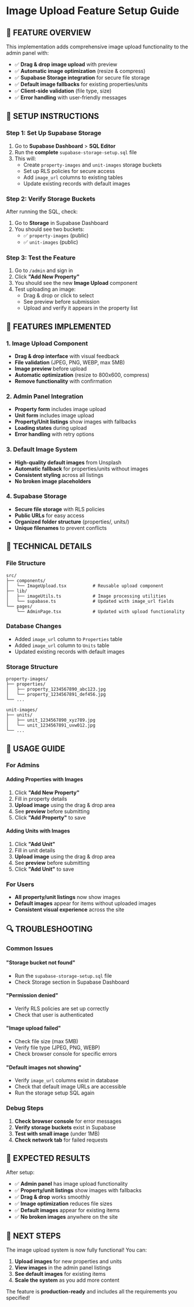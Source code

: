 # Image Upload Feature Setup Guide

## 🎯 **FEATURE OVERVIEW**

This implementation adds comprehensive image upload functionality to the admin panel with:
- ✅ **Drag & drop image upload** with preview
- ✅ **Automatic image optimization** (resize & compress)
- ✅ **Supabase Storage integration** for secure file storage
- ✅ **Default image fallbacks** for existing properties/units
- ✅ **Client-side validation** (file type, size)
- ✅ **Error handling** with user-friendly messages

## 🚀 **SETUP INSTRUCTIONS**

### **Step 1: Set Up Supabase Storage**

1. Go to **Supabase Dashboard** > **SQL Editor**
2. Run the **complete** `supabase-storage-setup.sql` file
3. This will:
   - Create `property-images` and `unit-images` storage buckets
   - Set up RLS policies for secure access
   - Add `image_url` columns to existing tables
   - Update existing records with default images

### **Step 2: Verify Storage Buckets**

After running the SQL, check:
1. Go to **Storage** in Supabase Dashboard
2. You should see two buckets:
   - ✅ `property-images` (public)
   - ✅ `unit-images` (public)

### **Step 3: Test the Feature**

1. Go to `/admin` and sign in
2. Click **"Add New Property"**
3. You should see the new **Image Upload** component
4. Test uploading an image:
   - Drag & drop or click to select
   - See preview before submission
   - Upload and verify it appears in the property list

## 🎨 **FEATURES IMPLEMENTED**

### **1. Image Upload Component**
- **Drag & drop interface** with visual feedback
- **File validation** (JPEG, PNG, WEBP, max 5MB)
- **Image preview** before upload
- **Automatic optimization** (resize to 800x600, compress)
- **Remove functionality** with confirmation

### **2. Admin Panel Integration**
- **Property form** includes image upload
- **Unit form** includes image upload
- **Property/Unit listings** show images with fallbacks
- **Loading states** during upload
- **Error handling** with retry options

### **3. Default Image System**
- **High-quality default images** from Unsplash
- **Automatic fallback** for properties/units without images
- **Consistent styling** across all listings
- **No broken image placeholders**

### **4. Supabase Storage**
- **Secure file storage** with RLS policies
- **Public URLs** for easy access
- **Organized folder structure** (properties/, units/)
- **Unique filenames** to prevent conflicts

## 🔧 **TECHNICAL DETAILS**

### **File Structure**
```
src/
├── components/
│   └── ImageUpload.tsx          # Reusable upload component
├── lib/
│   ├── imageUtils.ts            # Image processing utilities
│   └── supabase.ts              # Updated with image_url fields
└── pages/
    └── AdminPage.tsx            # Updated with upload functionality
```

### **Database Changes**
- Added `image_url` column to `Properties` table
- Added `image_url` column to `Units` table
- Updated existing records with default images

### **Storage Structure**
```
property-images/
├── properties/
│   ├── property_1234567890_abc123.jpg
│   └── property_1234567891_def456.jpg
└── ...

unit-images/
├── units/
│   ├── unit_1234567890_xyz789.jpg
│   └── unit_1234567891_uvw012.jpg
└── ...
```

## 🎯 **USAGE GUIDE**

### **For Admins**

#### **Adding Properties with Images**
1. Click **"Add New Property"**
2. Fill in property details
3. **Upload image** using the drag & drop area
4. See **preview** before submitting
5. Click **"Add Property"** to save

#### **Adding Units with Images**
1. Click **"Add Unit"**
2. Fill in unit details
3. **Upload image** using the drag & drop area
4. See **preview** before submitting
5. Click **"Add Unit"** to save

### **For Users**
- **All property/unit listings** now show images
- **Default images** appear for items without uploaded images
- **Consistent visual experience** across the site

## 🔍 **TROUBLESHOOTING**

### **Common Issues**

#### **"Storage bucket not found"**
- Run the `supabase-storage-setup.sql` file
- Check Storage section in Supabase Dashboard

#### **"Permission denied"**
- Verify RLS policies are set up correctly
- Check that user is authenticated

#### **"Image upload failed"**
- Check file size (max 5MB)
- Verify file type (JPEG, PNG, WEBP)
- Check browser console for specific errors

#### **"Default images not showing"**
- Verify `image_url` columns exist in database
- Check that default image URLs are accessible
- Run the storage setup SQL again

### **Debug Steps**
1. **Check browser console** for error messages
2. **Verify storage buckets** exist in Supabase
3. **Test with small image** (under 1MB)
4. **Check network tab** for failed requests

## 🎉 **EXPECTED RESULTS**

After setup:
- ✅ **Admin panel** has image upload functionality
- ✅ **Property/unit listings** show images with fallbacks
- ✅ **Drag & drop** works smoothly
- ✅ **Image optimization** reduces file sizes
- ✅ **Default images** appear for existing items
- ✅ **No broken images** anywhere on the site

## 🚀 **NEXT STEPS**

The image upload system is now fully functional! You can:
1. **Upload images** for new properties and units
2. **View images** in the admin panel listings
3. **See default images** for existing items
4. **Scale the system** as you add more content

The feature is **production-ready** and includes all the requirements you specified!
